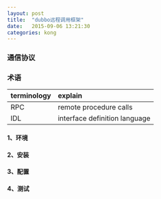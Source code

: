 ```yaml
---
layout: post
title:  "dubbo远程调用框架"
date:   2015-09-06 13:21:30
categories: kong
---
```


### 通信协议

### 术语

| terminology | explain                       |
|:------------|:------------------------------|
| RPC         | remote procedure calls        |
| IDL         | interface definition language |

#### 1、环境

#### 2、安装

#### 3、配置

#### 4、测试
